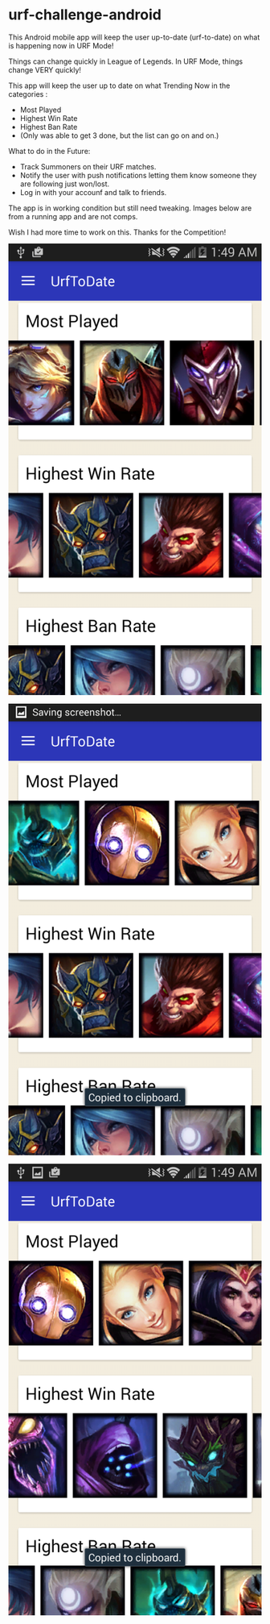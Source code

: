 # urf-challenge-android

This Android mobile app will keep the user up-to-date (urf-to-date) on what is happening now in URF Mode! 

Things can change quickly in League of Legends. In URF Mode, things change VERY quickly! 

This app will keep the user up to date on what Trending Now in the categories :
  - Most Played
  - Highest Win Rate
  - Highest Ban Rate
  - (Only was able to get 3 done, but the list can go on and on.)
  
What to do in the Future:
  - Track Summoners on their URF matches.
  - Notify the user with push notifications letting them know someone they are following just won/lost.
  - Log in with your accounf and talk to friends.

The app is in working condition but still need tweaking. Images below are from a running app and are not comps.

Wish I had more time to work on this. Thanks for the Competition!

![Alt text](https://github.com/ddukesterman/urf-challenge-android/blob/master/1.png )


![Alt text](https://github.com/ddukesterman/urf-challenge-android/blob/master/2.png )


![Alt text](https://github.com/ddukesterman/urf-challenge-android/blob/master/3.png )
